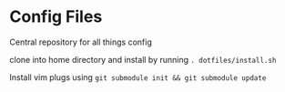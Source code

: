 # Config Files

Central repository for all things config

clone into home directory and install by running `. dotfiles/install.sh`

Install vim plugs using `git submodule init && git submodule update`
